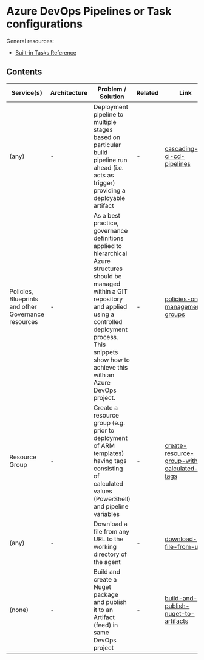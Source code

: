 # Azure DevOps Pipelines or Task configurations
General resources:
* [Built-in Tasks Reference](https://docs.microsoft.com/en-us/azure/devops/pipelines/tasks/?view=azure-devops)

<!-- Note: Edit tables with https://www.tablesgenerator.com/markdown_tables -->

## Contents

| Service(s)                      | Architecture                | Problem / Solution                      | Related | Link                            |
|---------------------------------|-----------------------------|-----------------------------------------|---------|---------------------------------|
| (any) | - | Deployment pipeline to multiple stages based on particular build pipeline run ahead (i.e. acts as trigger) providing a deployable artifact  | - | [cascading-ci-cd-pipelines](./cascading-ci-cd-pipelines) |
| Policies, Blueprints and other Governance resources | - | As a best practice, governance definitions applied to hierarchical Azure structures should be managed within a GIT repository and applied using a controlled deployment process. This snippets show how to achieve this with an Azure DevOps project.  | - | [policies-on-management-groups](./policies-on-management-groups) |
| Resource Group | - | Create a resource group (e.g. prior to deployment of ARM templates) having tags consisting of calculated values (PowerShell) and pipeline variables | - | [create-resource-group-with-calculated-tags](./create-resource-group-with-calculated-tags) |
| (any) | - | Download a file from any URL to the working directory of the agent | - | [download-file-from-url](./download-file-from-url) |
| (none) | - | Build and create a Nuget package and publish it to an Artifact (feed) in same DevOps project | - | [build-and-publish-nuget-to-artifacts](./build-and-publish-nuget-to-artifacts) |
